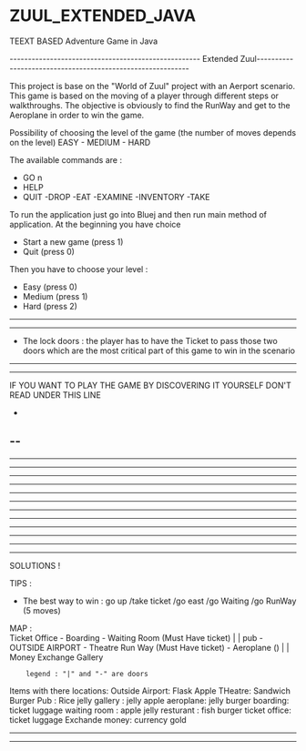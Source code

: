 # ZUUL_EXTENDED_JAVA
TEEXT BASED Adventure Game in Java 
 
---------------------------------------------------- Extended Zuul-----------------------------------------------------------
 
 This project is base on the "World of Zuul" project with an Aerport scenario.
 This game is based on the moving of a player through different steps or walkthroughs. The objective is obviously to find the RunWay and get to the Aeroplane in order
 to win the game. 
 
 Possibility of choosing the level of the game (the number of moves depends on the level)
 EASY - MEDIUM - HARD
 
 The available commands are :
 
 - GO <name of the room>n 
 - HELP
 - QUIT
 -DROP <the item to drop>
 -EAT <the item to eat> 
 -EXAMINE <the item to examine>
 -INVENTORY
 -TAKE <the item to take>

 
 To run the application just go into Bluej and then run main method of application. At the beginning you have choice 
 - Start a new game (press 1)
 - Quit (press 0)
 
 Then you have to choose your level :
 - Easy (press 0)
 - Medium (press 1)
 - Hard (press 2)
 
 -----------------------------------------------------------------------------------------------------------------------------------
 ----------------------------------------------------------------------------------------------------------------------------------
 
 - The lock doors : the player has to have the Ticket to pass those two doors which are the most critical part of this game to win in the scenario
 	
  ----------------------------------------------------------------------------------------------------------------------------------
  ----------------------------------------------------------------------------------------------------------------------------------
  
  IF YOU WANT TO PLAY THE GAME BY DISCOVERING IT YOURSELF DON'T READ UNDER THIS LINE
  
  
  -
  --
  ---
  ----
  -----
  
  
  ********************************************************************************************************************************
  ********************************************************************************************************************************
  ********************************************************************************************************************************
  ********************************************************************************************************************************
  ********************************************************************************************************************************
  ********************************************************************************************************************************
  ********************************************************************************************************************************
  ********************************************************************************************************************************
  ********************************************************************************************************************************
  ********************************************************************************************************************************
  
  SOLUTIONS ! 
  
   TIPS :
  - The best way to win : 
    go up /take ticket /go east /go Waiting /go RunWay  (5 moves)
  

  MAP :    
		Ticket Office -  Boarding - Waiting Room (Must Have ticket) 
			|			   | 
  	 pub  -	  OUTSIDE  AIRPORT - Theatre 	Run Way (Must Have ticket) - Aeroplane ()
  	   	   |	     |  
	    Money Exchange Gallery		


  	   	legend : "|" and "-" are doors

Items with there locations:
Outside Airport: Flask Apple
THeatre: Sandwich Burger
Pub : Rice jelly
gallery : jelly apple
aeroplane: jelly burger
boarding: ticket luggage
waiting room : apple jelly
resturant : fish burger
ticket office: ticket luggage
Exchande money: currency gold

  ********************************************************************************************************************************
  ********************************************************************************************************************************
